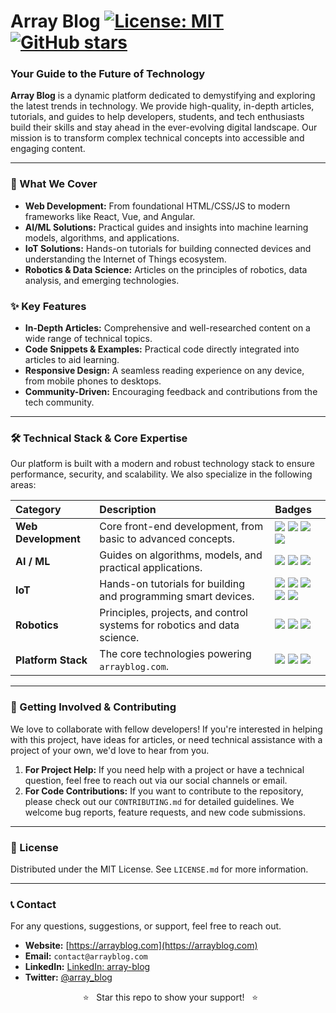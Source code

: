 # Array Blog [![License: MIT](https://img.shields.io/badge/License-MIT-yellow.svg)](https://opensource.org/licenses/MIT) [![GitHub stars](https://img.shields.io/github/stars/your-github-username/arrayblog?style=social)](https://github.com/your-github-username/arrayblog/stargazers)

### Your Guide to the Future of Technology

**Array Blog** is a dynamic platform dedicated to demystifying and exploring the latest trends in technology. We provide high-quality, in-depth articles, tutorials, and guides to help developers, students, and tech enthusiasts build their skills and stay ahead in the ever-evolving digital landscape. Our mission is to transform complex technical concepts into accessible and engaging content.

---

### 🚀 What We Cover

* **Web Development:** From foundational HTML/CSS/JS to modern frameworks like React, Vue, and Angular.
* **AI/ML Solutions:** Practical guides and insights into machine learning models, algorithms, and applications.
* **IoT Solutions:** Hands-on tutorials for building connected devices and understanding the Internet of Things ecosystem.
* **Robotics & Data Science:** Articles on the principles of robotics, data analysis, and emerging technologies.

### ✨ Key Features

* **In-Depth Articles:** Comprehensive and well-researched content on a wide range of technical topics.
* **Code Snippets & Examples:** Practical code directly integrated into articles to aid learning.
* **Responsive Design:** A seamless reading experience on any device, from mobile phones to desktops.
* **Community-Driven:** Encouraging feedback and contributions from the tech community.

---

### 🛠️ Technical Stack & Core Expertise

Our platform is built with a modern and robust technology stack to ensure performance, security, and scalability. We also specialize in the following areas:

| Category | Description | Badges |
| :--- | :--- | :--- |
| **Web Development** | Core front-end development, from basic to advanced concepts. | ![](https://img.shields.io/badge/HTML5-E34F26?style=for-the-badge&logo=html5&logoColor=white) ![](https://img.shields.io/badge/CSS3-1572B6?style=for-the-badge&logo=css3&logoColor=white) ![](https://img.shields.io/badge/JavaScript-F7DF1E?style=for-the-badge&logo=javascript&logoColor=black) ![](https://img.shields.io/badge/React-61DAFB?style=for-the-badge&logo=react&logoColor=black) |
| **AI / ML** | Guides on algorithms, models, and practical applications. | ![](https://img.shields.io/badge/Python-3776AB?style=for-the-badge&logo=python&logoColor=white) ![](https://img.shields.io/badge/TensorFlow-FF6F00?style=for-the-badge&logo=tensorflow&logoColor=white) ![](https://img.shields.io/badge/PyTorch-EE4C2C?style=for-the-badge&logo=pytorch&logoColor=white) |
| **IoT** | Hands-on tutorials for building and programming smart devices. | ![](https://img.shields.io/badge/C%2B%2B-00599C?style=for-the-badge&logo=cplusplus&logoColor=white) ![](https://img.shields.io/badge/Arduino-00979D?style=for-the-badge&logo=arduino&logoColor=white) ![](https://img.shields.io/badge/Raspberry%20Pi-C51A4A?style=for-the-badge&logo=raspberrypi&logoColor=white) ![](https://img.shields.io/badge/PlatformIO-F58025?style=for-the-badge&logo=platformio&logoColor=white) ![](https://img.shields.io/badge/ESP--IDF-E7352C?style=for-the-badge&logo=espressif&logoColor=white) |
| **Robotics** | Principles, projects, and control systems for robotics and data science. | ![](https://img.shields.io/badge/ROS-22314E?style=for-the-badge&logo=ros&logoColor=white) ![](https://img.shields.io/badge/Jupyter-F37626?style=for-the-badge&logo=jupyter&logoColor=white) ![](https://img.shields.io/badge/RTOS-blue?style=for-the-badge&logo=realtime&logoColor=white) |
| **Platform Stack** | The core technologies powering `arrayblog.com`. | ![](https://img.shields.io/badge/PHP-777BB4?style=for-the-badge&logo=php&logoColor=white) ![](https://img.shields.io/badge/Bootstrap-563D7C?style=for-the-badge&logo=bootstrap&logoColor=white) ![](https://img.shields.io/badge/MySQL-005C84?style=for-the-badge&logo=mysql&logoColor=white) |

---

### 🤝 Getting Involved & Contributing

We love to collaborate with fellow developers! If you're interested in helping with this project, have ideas for articles, or need technical assistance with a project of your own, we'd love to hear from you.

1.  **For Project Help:** If you need help with a project or have a technical question, feel free to reach out via our social channels or email.
2.  **For Code Contributions:** If you want to contribute to the repository, please check out our `CONTRIBUTING.md` for detailed guidelines. We welcome bug reports, feature requests, and new code submissions.

---

### 📄 License

Distributed under the MIT License. See `LICENSE.md` for more information.

---

### 📞 Contact

For any questions, suggestions, or support, feel free to reach out.

* **Website:** [https://arrayblog.com](https://arrayblog.com)
* **Email:** `contact@arrayblog.com`
* **LinkedIn:** [LinkedIn: array-blog](https://www.linkedin.com/in/array-blog-000203377/)
* **Twitter:** [@array_blog](https://x.com/array_blog)

<p align="center">
  ⭐️ &nbsp; Star this repo to show your support! &nbsp; ⭐️
</p>
